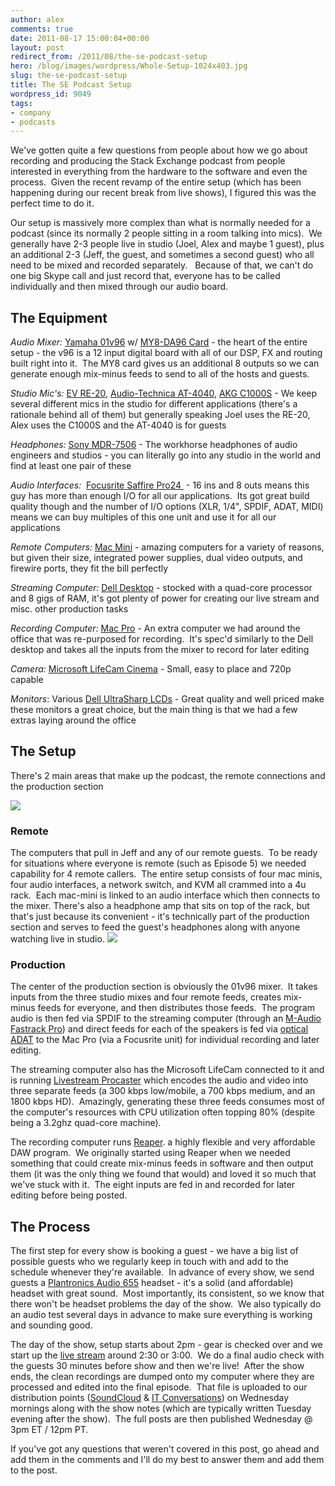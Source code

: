 ```yaml
---
author: alex
comments: true
date: 2011-08-17 15:00:04+00:00
layout: post
redirect_from: /2011/08/the-se-podcast-setup
hero: /blog/images/wordpress/Whole-Setup-1024x403.jpg
slug: the-se-podcast-setup
title: The SE Podcast Setup
wordpress_id: 9049
tags:
- company
- podcasts
---
```


We've gotten quite a few questions from people about how we go about recording and producing the Stack Exchange podcast from people interested in everything from the hardware to the software and even the process.  Given the recent revamp of the entire setup (which has been happening during our recent break from live shows), I figured this was the perfect time to do it.

Our setup is massively more complex than what is normally needed for a podcast (since its normally 2 people sitting in a room talking into mics).  We generally have 2-3 people live in studio (Joel, Alex and maybe 1 guest), plus an additional 2-3 (Jeff, the guest, and sometimes a second guest) who all need to be mixed and recorded separately.   Because of that, we can't do one big Skype call and just record that, everyone has to be called individually and then mixed through our audio board.



## The Equipment



_Audio Mixer:_ [Yamaha 01v96](http://www.yamahaproaudio.com/products/mixers/01v96/index.html) w/ [MY8-DA96 Card](http://www.yamahacommercialaudiosystems.com/product_detail.php?prodID=1070) - the heart of the entire setup - the v96 is a 12 input digital board with all of our DSP, FX and routing built right into it.  The MY8 card gives us an additional 8 outputs so we can generate enough mix-minus feeds to send to all of the hosts and guests.

_Studio Mic's:_ [EV RE-20](http://www.electrovoice.com/product.php?id=91), [Audio-Technica AT-4040](http://www.audio-technica.com/cms/wired_mics/9b6aac05c5aca887/), [AKG C1000S](http://www.akg.com/site/products/powerslave,id,759,pid,759,nodeid,2,_language,EN.html) - We keep several different mics in the studio for different applications (there's a rationale behind all of them) but generally speaking Joel uses the RE-20, Alex uses the C1000S and the AT-4040 is for guests

_Headphones:_ [Sony MDR-7506](http://pro.sony.com/bbsc/ssr/product-MDR7506/) - The workhorse headphones of audio engineers and studios - you can literally go into any studio in the world and find at least one pair of these

_Audio Interfaces:_  [Focusrite Saffire Pro24 ](http://www.focusrite.com/products/audio_interfaces/saffire_pro_24/) - 16 ins and 8 outs means this guy has more than enough I/O for all our applications.  Its got great build quality though and the number of I/O options (XLR, 1/4", SPDIF, ADAT, MIDI) means we can buy multiples of this one unit and use it for all our applications

_Remote Computers:_ [Mac Mini](http://www.apple.com/macmini/) - amazing computers for a variety of reasons, but given their size, integrated power supplies, dual video outputs, and firewire ports, they fit the bill perfectly

_Streaming Computer:_ [Dell Desktop](http://www.dell.com) - stocked with a quad-core processor and 8 gigs of RAM, it's got plenty of power for creating our live stream and misc. other production tasks

_Recording Computer:_ [Mac Pro](http://www.apple.com/macpro/) - An extra computer we had around the office that was re-purposed for recording.  It's spec'd similarly to the Dell desktop and takes all the inputs from the mixer to record for later editing

_Camera:_ [Microsoft LifeCam Cinema](http://www.microsoft.com/hardware/en-us/p/lifecam-cinema) - Small, easy to place and 720p capable

_Monitors_: Various [Dell UltraSharp LCDs](http://www.dell.com/content/topics/topic.aspx/global/products/landing/en/ultrasharpmonitor?c=us&l=en&cs=04) - Great quality and well priced make these monitors a great choice, but the main thing is that we had a few extras laying around the office



## The Setup



There's 2 main areas that make up the podcast, the remote connections and the production section

[![](/blog/images/wordpress/Whole-Setup-1024x403.jpg)](/blog/images/wordpress/Whole-Setup.jpg)[
](http://blog.stackoverflow.com/wp-content/uploads/Whole-Setup.jpg)



### Remote



The computers that pull in Jeff and any of our remote guests.  To be ready for situations where everyone is remote (such as Episode 5) we needed capability for 4 remote callers.  The entire setup consists of four mac minis, four audio interfaces, a network switch, and KVM all crammed into a 4u rack.  Each mac-mini is linked to an audio interface which then connects to the mixer.
There's also a headphone amp that sits on top of the rack, but that's just because its convenient - it's technically part of the production section and serves to feed the guest's headphones along with anyone watching live in studio.
[![](/blog/images/wordpress/Remote-Unit-255x300.jpg)](/blog/images/wordpress/Remote-Unit.jpg)





### Production



The center of the production section is obviously the 01v96 mixer.  It takes inputs from the three studio mixes and four remote feeds, creates mix-minus feeds for everyone, and then distributes those feeds.  The program audio is then fed via SPDIF to the streaming computer (through an [M-Audio Fastrack Pro](http://www.m-audio.com/products/en_us/FastTrackPro.html)) and direct feeds for each of the speakers is fed via [optical ADAT](http://en.wikipedia.org/wiki/ADAT_Lightpipe) to the Mac Pro (via a Focusrite unit) for individual recording and later editing.

The streaming computer also has the Microsoft LifeCam connected to it and is running [Livestream Procaster](http://www.livestream.com/platform/procaster) which encodes the audio and video into three separate feeds (a 300 kbps low/mobile, a 700 kbps medium, and an 1800 kbps HD).  Amazingly, generating these three feeds consumes most of the computer's resources with CPU utilization often topping 80% (despite being a 3.2ghz quad-core machine).

The recording computer runs [Reaper](http://www.reaper.fm/). a highly flexible and very affordable DAW program.  We originally started using Reaper when we needed something that could create mix-minus feeds in software and then output them (it was the only thing we found that would) and loved it so much that we've stuck with it.  The eight inputs are fed in and recorded for later editing before being posted.



## The Process



The first step for every show is booking a guest - we have a big list of possible guests who we regularly keep in touch with and add to the schedule whenever they're available.  In advance of every show, we send guests a [Plantronics Audio 655](http://www.amazon.com/Plantronics-Audio-655-USB-Multimedia/dp/B001SEQN3K/ref=cm_cr_pr_product_top) headset - it's a solid (and affordable) headset with great sound.  Most importantly, its consistent, so we know that there won't be headset problems the day of the show.  We also typically do an audio test several days in advance to make sure everything is working and sounding good.

The day of the show, setup starts about 2pm - gear is checked over and we start up the [live stream](http://www.livestream.com/stackexchange) around 2:30 or 3:00.  We do a final audio check with the guests 30 minutes before show and then we're live!  After the show ends, the clean recordings are dumped onto my computer where they are processed and edited into the final episode.  That file is uploaded to our distribution points ([SoundCloud](http://soundcloud.com/stack-exchange) & [IT Conversations](http://itc.conversationsnetwork.org/series/stackexchange.html)) on Wednesday mornings along with the show notes (which are typically written Tuesday evening after the show).  The full posts are then published Wednesday @ 3pm ET / 12pm PT.

If you've got any questions that weren't covered in this post, go ahead and add them in the comments and I'll do my best to answer them and add them to the post.
